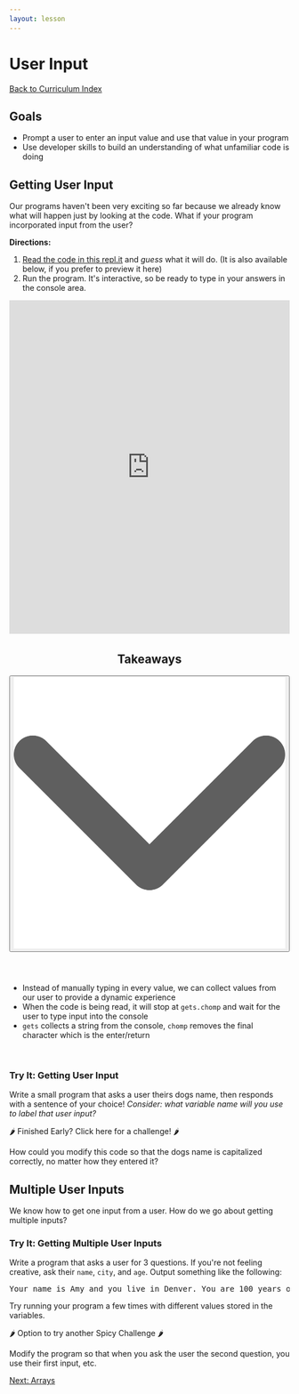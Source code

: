 ```yaml
---
layout: lesson
---
```


# User Input

<a href="../">Back to Curriculum Index</a>

## Goals

- Prompt a user to enter an input value and use that value in your program
- Use developer skills to build an understanding of what unfamiliar code is doing

## Getting User Input

Our programs haven't been very exciting so far because we already know what will happen just by looking at the code. What if your program incorporated input from the user?

**Directions:**

1. <a href="https://replit.com/@turingschool/ColdPowderblueMeasurements" target="blank">Read the code in this repl.it</a> and *guess* what it will do. (It is also available below, if you prefer to preview it here)
2. Run the program. It's interactive, so be ready to type in your answers in the console area.

<iframe frameborder="0" width="100%" height="600px" src="https://replit.com/@turingschool/Getting-User-Input?lite=true"></iframe>

<div class="expander expander-lesson">
  <header>
    <h2 class="spicy-click">Takeaways</h2>
    <div>
      <button class="expander-btn">
          <img
            src="../../assets/icons/arrow.svg"
            alt="expander arrow icon" />
      </button>
    </div>
  </header>
  <div class="hide">
    <ul>
      <li>Instead of manually typing in every value, we can collect values from our user to provide a dynamic experience</li>
      <li>When the code is being read, it will stop at <code>gets.chomp</code> and wait for the user to type input into the console</li>
      <li><code>gets</code> collects a string from the console, <code>chomp</code> removes the final character which is the enter/return</li>
    </ul>
  </div>
</div>
<br>

<div class="try-it-new">
  <h3>Try It: Getting User Input</h3>
  <p>Write a small program that asks a user theirs dogs name, then responds with a sentence of your choice! <em>Consider: what variable name will you use to label that user input?</em></p>
  <div class="spicy-container">
    <p class="spicy-click"><span role="img" aria-label="spicy pepper">🌶</span> Finished Early? Click here for a challenge! <span role="img" aria-label="spicy pepper">🌶</span></p>
    <div class="spicy-toggle">
      <p>How could you modify this code so that the dogs name is capitalized correctly, no matter how they entered it?</p>
    </div>
  </div>
</div>

## Multiple User Inputs

We know how to get one input from a user. How do we go about getting multiple inputs?

<div class="try-it-new">
  <h3>Try It: Getting Multiple User Inputs</h3>
  <p>Write a program that asks a user for 3 questions. If you're not feeling creative, ask their <code>name</code>, <code>city</code>, and <code>age</code>. Output something like the following:</p>
  <pre>Your name is Amy and you live in Denver. You are 100 years old.</pre>
  <p>Try running your program a few times with different values stored in the variables.</p>
  <div class="spicy-container">
    <p class="spicy-click">
      <span role="img" aria-label="spicy pepper">🌶</span> Option to try another Spicy Challenge <span role="img" aria-label="spicy pepper">🌶</span>
    </p>
    <div class="spicy-toggle">
      <p>Modify the program so that when you ask the user the second question, you use their first input, etc.</p>
    </div>
  </div>
</div>

<a href="../arrays">Next: Arrays</a>
